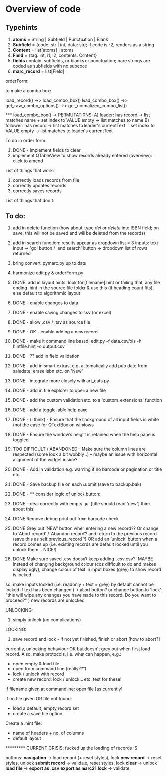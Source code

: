 # Overview of code

## Typehints

1. **atoms** = String | Subfield | Punctuation | Blank
2. **Subfield** = {code: str | int, data: str}; if code is -2, renders as a string
3. **Content** = list[atoms] | atoms
4. **Field** = {tag: int, i1, i2, contents: Content}
5. **fields** contain: subfields, or blanks or punctuation; bare strings are coded as subfields with no subcode
6. **marc_record** = list[Field]

orderForm:

to make a combo box:

load_record()
 ->> load_combo_box()
load_combo_box()
 ->> get_raw_combo_options()
 ->> get_normalized_combo_list()

*** load_combo_box() -> PERMUTATIONS:
A) leader:
 has record -> list matches name + set index to VALUE
 empty -> list matches to name
B) follower:
 has record -> list matches to leader's currentText + set index to VALUE
 empty -> list matches to leader's currentText


To do in order form:
1. DONE - implement fields to clear
2. implement QTableView to show records already entered (overview): click to amend



List of things that work:
1. correctly loads records from file
2. correctly updates records
3. correctly saves records


List of things that don't:



## To do:

1. add in delete function (how about: type *del* or *delete* into ISBN field; on save, this will not be saved and will be deleted from the records)
2. add in search function: results appear as dropdown list = 3 inputs: text input -> 'go' button / 'end search' button -> dropdown list of rows returned
3. bring convert_pymarc.py up to date
4. harmonize edit.py & orderForm.py

1. DONE: add in layout hints: look for [filename].hint or failing that, any file ending .hint in the source file folder & use this (if heading count fits), else default to algorithmic layout
2. DONE - enable changes to data
3. DONE - enable saving changes to csv (or excel)
4. DONE - allow .csv / .tsv as source file
5. DONE - OK - enable adding a new record
6. DONE - make it command line based: edit,py -f data.csv/xls -h hintfile.hint -o output.csv
7. DONE - ?? add in field validation
8. DONE - add in smart extras, e.g. automatically add pub date from saledate; erase isbn etc. on 'New'
9. DONE - integrate more closely with art_cats.py
10. DONE - add in file explorer to open a new file
11. DONE - add the custom validation etc. to a 'custom_extensions' function
12. DONE - add a toggle-able help pane


1. DONE - (i think) - Ensure that the background of all input fields is white (not the case for QTextBox on windows
2. DONE - Ensure the window’s height is retained when the help pane is toggled
3. TOO DIFFICULT / ABANDONED - Make sure the column lines are respected (some look a bit wobbly…) – maybe an issue with horizontal alignment of the widget inside?
4. DONE - Add in validation e.g. warning if no barcode or pagination or title etc.
5. DONE - Save backup file on each submit (save to backup.bak)
6. DONE - ** consider logic of unlock button:
7. DONE - deal correctly with empty gui [title should read 'new']
think about this!

8. DONE Remove debug print out from barcode check

9. DONE Grey out ‘NEW’ button when entering a new record?? Or change to  ‘Abort record’ / ‘Abandon record’? and return to the previous record (save this as self.previous_record ?) OR add an ‘unlock’ button when a record comes up (i.e. existing records are default locked until you unlock them… NICE!)

10. DONE Make sure saved .csv doesn’t keep adding ‘.csv.csv’!!
MAYBE instead of changing background colour (coz difficult to do and makes display ugly), change colour of text in input boxes (grey) to show record is locked.


so:
make inputs locked (i.e. readonly + text = grey) by default
cannot be locked if text has been changed (-> abort button? or change button to 'lock': "this will wipe any changes you have made to this record. Do you want to proceed?" )
new records are unlocked

UNLOCKING:
1. simply unlock (no complications)

LOCKING:
1. save record and lock - if not yet finished, finish or abort [how to abort?]

currently, unlocking behaviour OK but doesn't grey out when first load record.
Also, make protocols, i.e. what can happen, e.g.:
- open empty & load file
- open from command line (really???)
- lock / unlock with record
- create new record: lock / unlock... etc.
test for these!



if filename given at commandline:
  open file [as currently]

if no file given OR file not found:


- load a default, empty record set
- create a save file option

Create a .hint file:

- name of headers + no. of columns
- default layout

********* CURRENT CRISIS:
fucked up the loading of records :S

buttons:
__navigation__ -> load record (+ reset styles), lock
__new record__ -> reset styles, unlock
__submit record__ -> validate, reset styles, lock
__clear__ -> unlock
__load file__ ->
__export as .csv__
__export as marc21__
__lock__ -> validate



